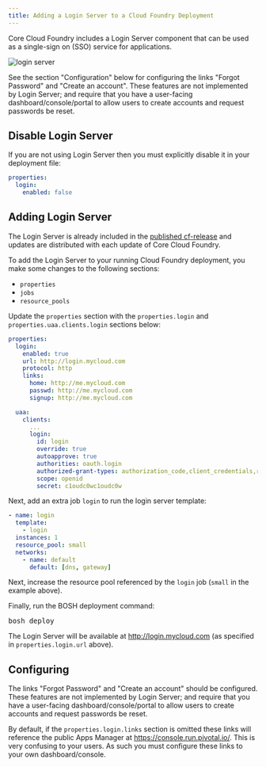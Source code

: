 ```yaml
---
title: Adding a Login Server to a Cloud Foundry Deployment
---
```


Core Cloud Foundry includes a Login Server component that can be used as a single-sign on (SSO) service for applications.

![login server](login-server.png)

See the section "Configuration" below for configuring the links "Forgot Password" and "Create an account". These features are not implemented by Login Server; and require that you have a user-facing dashboard/console/portal to allow users to create accounts and request passwords be reset.

## Disable Login Server

If you are not using Login Server then you must explicitly disable it in your deployment file:

~~~ yaml
properties:
  login:
    enabled: false
~~~

## Adding Login Server

The Login Server is already included in the [published cf-release](cf-release.html) and updates are distributed with each update of Core Cloud Foundry.

To add the Login Server to your running Cloud Foundry deployment, you make some changes to the following sections:

* `properties`
* `jobs`
* `resource_pools`

Update the `properties` section with the `properties.login` and `properties.uaa.clients.login` sections below:

~~~ yaml
properties:
  login:
    enabled: true
    url: http://login.mycloud.com
    protocol: http
    links:
      home: http://me.mycloud.com
      passwd: http://me.mycloud.com
      signup: http://me.mycloud.com

  uaa:
    clients:
      ...
      login:
        id: login
        override: true
        autoapprove: true
        authorities: oauth.login
        authorized-grant-types: authorization_code,client_credentials,refresh_token
        scope: openid
        secret: c1oudc0wc1oudc0w
~~~

Next, add an extra job `login` to run the login server template:

~~~ yaml
- name: login
  template:
    - login
  instances: 1
  resource_pool: small
  networks:
    - name: default
      default: [dns, gateway]
~~~

Next, increase the resource pool referenced by the `login` job (`small` in the example above).

Finally, run the BOSH deployment command:

<pre class="terminal">
bosh deploy
</pre>

The Login Server will be available at http://login.mycloud.com (as specified in `properties.login.url` above).

## Configuring

The links "Forgot Password" and "Create an account" should be configured. These features are not implemented by Login Server; and require that you have a user-facing dashboard/console/portal to allow users to create accounts and request passwords be reset.

By default, if the `properties.login.links` section is omitted these links will reference the public Apps Manager at https://console.run.pivotal.io/. This is very confusing to your users. As such you must configure these links to your own dashboard/console.

